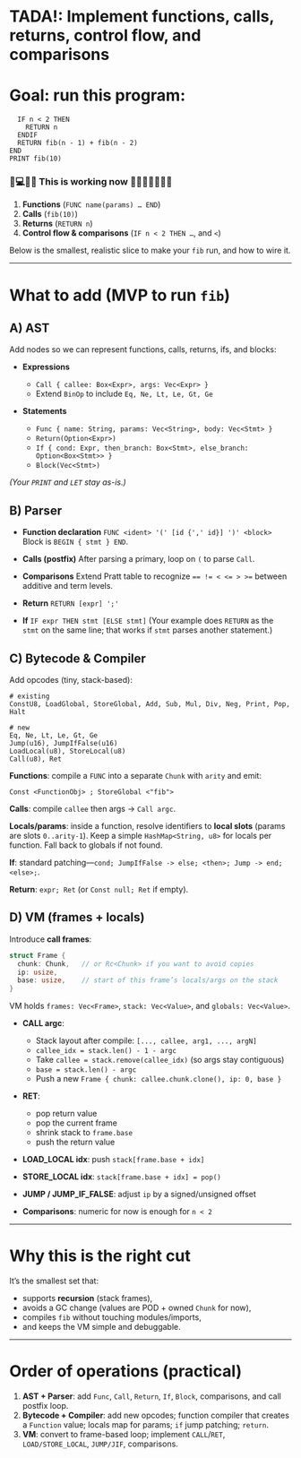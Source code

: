 # TADA!: Implement functions, calls, returns, control flow, and comparisons
# Goal: run this program:
```FUNC fib(n)
  IF n < 2 THEN
    RETURN n
  ENDIF
  RETURN fib(n - 1) + fib(n - 2)
END
PRINT fib(10)
``` 
### 🌿💻🎉🚀 This is working now 🐷🐷🐷🐷🐷🐷🌱 

1. **Functions** (`FUNC name(params) … END`)
2. **Calls** (`fib(10)`)
3. **Returns** (`RETURN n`)
4. **Control flow & comparisons** (`IF n < 2 THEN …`, and `<`)

Below is the smallest, realistic slice to make your `fib` run, and how to wire it.

---

# What to add (MVP to run `fib`)

## A) AST

Add nodes so we can represent functions, calls, returns, ifs, and blocks:

* **Expressions**

    * `Call { callee: Box<Expr>, args: Vec<Expr> }`
    * Extend `BinOp` to include `Eq, Ne, Lt, Le, Gt, Ge`

* **Statements**

    * `Func { name: String, params: Vec<String>, body: Vec<Stmt> }`
    * `Return(Option<Expr>)`
    * `If { cond: Expr, then_branch: Box<Stmt>, else_branch: Option<Box<Stmt>> }`
    * `Block(Vec<Stmt>)`

*(Your `PRINT` and `LET` stay as-is.)*

## B) Parser

* **Function declaration**
  `FUNC <ident> '(' [id {',' id}] ')' <block>`
  Block is `BEGIN { stmt } END`.

* **Calls (postfix)**
  After parsing a primary, loop on `(` to parse `Call`.

* **Comparisons**
  Extend Pratt table to recognize `== != < <= > >=` between additive and term levels.

* **Return**
  `RETURN [expr] ';'`

* **If**
  `IF expr THEN stmt [ELSE stmt]`
  (Your example does `RETURN` as the `stmt` on the same line; that works if `stmt` parses another statement.)

## C) Bytecode & Compiler

Add opcodes (tiny, stack-based):

```
# existing
ConstU8, LoadGlobal, StoreGlobal, Add, Sub, Mul, Div, Neg, Print, Pop, Halt

# new
Eq, Ne, Lt, Le, Gt, Ge
Jump(u16), JumpIfFalse(u16)
LoadLocal(u8), StoreLocal(u8)
Call(u8), Ret
```

**Functions**: compile a `FUNC` into a separate `Chunk` with `arity` and emit:

```
Const <FunctionObj> ; StoreGlobal <"fib">
```

**Calls**: compile `callee` then args → `Call argc`.

**Locals/params**: inside a function, resolve identifiers to **local slots** (params are slots `0..arity-1`). Keep a simple `HashMap<String, u8>` for locals per function. Fall back to globals if not found.

**If**: standard patching—`cond; JumpIfFalse -> else; <then>; Jump -> end; <else>;`.

**Return**: `expr; Ret` (or `Const null; Ret` if empty).

## D) VM (frames + locals)

Introduce **call frames**:

```rust
struct Frame {
  chunk: Chunk,   // or Rc<Chunk> if you want to avoid copies
  ip: usize,
  base: usize,    // start of this frame’s locals/args on the stack
}
```

VM holds `frames: Vec<Frame>`, `stack: Vec<Value>`, and `globals: Vec<Value>`.

* **CALL argc**:

    * Stack layout after compile: `[..., callee, arg1, ..., argN]`
    * `callee_idx = stack.len() - 1 - argc`
    * Take `callee = stack.remove(callee_idx)` (so args stay contiguous)
    * `base = stack.len() - argc`
    * Push a new `Frame { chunk: callee.chunk.clone(), ip: 0, base }`

* **RET**:

    * pop return value
    * pop the current frame
    * shrink stack to `frame.base`
    * push the return value

* **LOAD_LOCAL idx**: push `stack[frame.base + idx]`

* **STORE_LOCAL idx**: `stack[frame.base + idx] = pop()`

* **JUMP / JUMP_IF_FALSE**: adjust `ip` by a signed/unsigned offset

* **Comparisons**: numeric for now is enough for `n < 2`

---

# Why this is the right cut

It’s the smallest set that:

* supports **recursion** (stack frames),
* avoids a GC change (values are POD + owned `Chunk` for now),
* compiles `fib` without touching modules/imports,
* and keeps the VM simple and debuggable.

---

# Order of operations (practical)

1. **AST + Parser**: add `Func`, `Call`, `Return`, `If`, `Block`, comparisons, and call postfix loop.
2. **Bytecode + Compiler**: add new opcodes; function compiler that creates a `Function` value; locals map for params; `if` jump patching; `return`.
3. **VM**: convert to frame-based loop; implement `CALL`/`RET`, `LOAD/STORE_LOCAL`, `JUMP/JIF`, comparisons.
